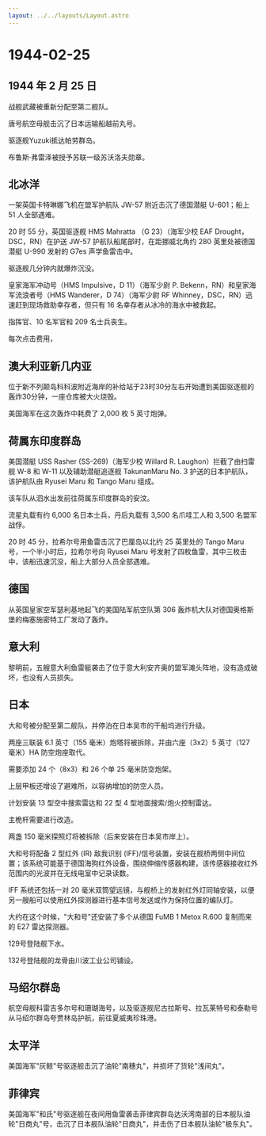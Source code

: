 ```yaml
---
layout: ../../layouts/Layout.astro
---
```


# 1944-02-25

## 1944 年 2 月 25 日

战舰武藏被重新分配至第二舰队。

唐号航空母舰击沉了日本运输船越前丸号。

驱逐舰Yuzuki抵达帕劳群岛。

布鲁斯·弗雷泽被授予苏联一级苏沃洛夫勋章。

## 北冰洋

一架英国卡特琳娜飞机在盟军护航队 JW-57 附近击沉了德国潜艇 U-601；船上 51
人全部遇难。

20 时 55 分，英国驱逐舰 HMS Mahratta （G 23）（海军少校 EAF
Drought，DSC，RN）在护送 JW-57 护航队船尾部时，在距挪威北角约 280
英里处被德国潜艇 U-990 发射的 G7es 声学鱼雷击中。

驱逐舰几分钟内就爆炸沉没。

皇家海军冲动号（HMS Impulsive，D 11）（海军少尉 P.
Bekenn，RN）和皇家海军流浪者号（HMS Wanderer，D 74）（海军少尉 RF
Whinney，DSC，RN）迅速赶到现场救助幸存者，但只有 16
名幸存者从冰冷的海水中被救起。

指挥官、10 名军官和 209 名士兵丧生。

每次点击费用，

## 澳大利亚新几内亚

位于新不列颠岛科科波附近海岸的补给站于23时30分左右开始遭到美国驱逐舰的轰炸30分钟，一座仓库被大火烧毁。

美国海军在这次轰炸中耗费了 2,000 枚 5 英寸炮弹。

## 荷属东印度群岛

美国潜艇 USS Rasher (SS-269)（海军少校 Willard R.
Laughon）拦截了由扫雷舰 W-8 和 W-11 以及辅助潜艇追逐舰 TakunanMaru No. 3
护送的日本护航队，该护航队由 Ryusei Maru 和 Tango Maru 组成。

该车队从泗水出发前往荷属东印度群岛的安汶。

流星丸载有约 6,000 名日本士兵，丹后丸载有 3,500 名爪哇工人和 3,500
名盟军战俘。

20 时 45 分，拉希尔号用鱼雷击沉了巴厘岛以北约 25 英里处的 Tango Maru
号，一个半小时后，拉希尔号向 Ryusei Maru
号发射了四枚鱼雷，其中三枚击中，该船迅速沉没，船上大部分人员全部遇难。

## 德国

从英国皇家空军瑟利基地起飞的美国陆军航空队第 306
轰炸机大队对德国奥格斯堡的梅塞施密特工厂发动了轰炸。

## 意大利

黎明前，五艘意大利鱼雷艇袭击了位于意大利安齐奥的盟军滩头阵地，没有造成破坏，也没有人员损失。

## 日本

大和号被分配至第二舰队，并停泊在日本吴市的干船坞进行升级。

两座三联装 6.1 英寸（155 毫米）炮塔将被拆除，并由六座（3x2）5 英寸（127
毫米）HA 防空炮座取代。

需要添加 24 个（8x3）和 26 个单 25 毫米防空炮架。

上层甲板还增设了避难所，以容纳增加的防空人员。

计划安装 13 型空中搜索雷达和 22 型 4 型地面搜索/炮火控制雷达。

主桅杆需要进行改造。

两盏 150 毫米探照灯将被拆除（后来安装在日本吴市岸上）。

大和号将配备 2 型红外 (IR) 敌我识别
(IFF)/信号装置，安装在舰桥两侧中间位置；该系统可能基于德国海狗红外设备，围绕伸缩传感器构建，该传感器接收红外范围内的光波并在无线电室中记录读数。

IFF 系统还包括一对 20
毫米双筒望远镜，与舰桥上的发射红外灯同轴安装，以便另一艘船可以使用红外探测器进行基本信号发送或作为保持位置的编队灯。

大约在这个时候，"大和号"还安装了多个从德国 FuMB 1 Metox R.600 复制而来的
E27 雷达探测器。

129号登陆舰下水。

132号登陆舰的龙骨由川波工业公司铺设。

## 马绍尔群岛

航空母舰科雷吉多尔号和珊瑚海号，以及驱逐舰尼古拉斯号、拉瓦莱特号和泰勒号从马绍尔群岛夸贾林岛护航，前往夏威夷珍珠港。

## 太平洋

美国海军"灰鲸"号驱逐舰击沉了油轮"南穗丸"，并损坏了货轮"浅间丸"。

## 菲律宾

美国海军"和氏"号驱逐舰在夜间用鱼雷袭击菲律宾群岛达沃湾南部的日本舰队油轮"日商丸"号，击沉了日本舰队油轮"日商丸"，并击伤了日本舰队油轮"极东丸"。